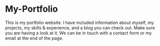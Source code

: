 # My-Portfolio
This is my portfolio website. I have included information about myself, my projects, my skills &amp; experience, and a blog you can check out. Make sure you are having a look at it. We can be in touch with a contact form or my email at the end of the page.
